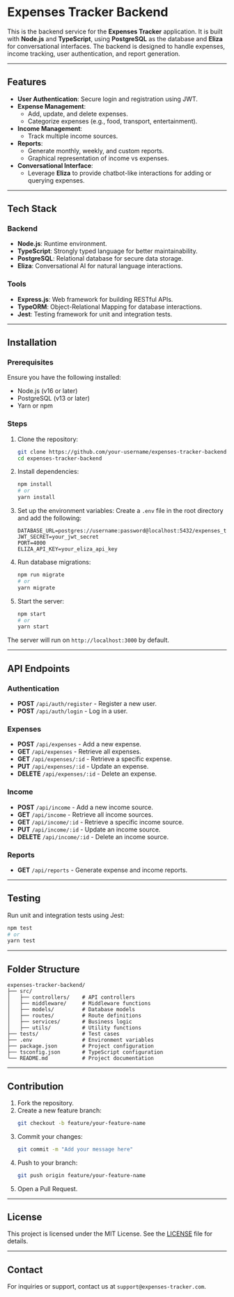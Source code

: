 # Expenses Tracker Backend

This is the backend service for the **Expenses Tracker** application. It is built with **Node.js** and **TypeScript**, using **PostgreSQL** as the database and **Eliza** for conversational interfaces. The backend is designed to handle expenses, income tracking, user authentication, and report generation.

---

## Features

- **User Authentication**: Secure login and registration using JWT.
- **Expense Management**:
  - Add, update, and delete expenses.
  - Categorize expenses (e.g., food, transport, entertainment).
- **Income Management**:
  - Track multiple income sources.
- **Reports**:
  - Generate monthly, weekly, and custom reports.
  - Graphical representation of income vs expenses.
- **Conversational Interface**:
  - Leverage **Eliza** to provide chatbot-like interactions for adding or querying expenses.

---

## Tech Stack

### Backend
- **Node.js**: Runtime environment.
- **TypeScript**: Strongly typed language for better maintainability.
- **PostgreSQL**: Relational database for secure data storage.
- **Eliza**: Conversational AI for natural language interactions.

### Tools
- **Express.js**: Web framework for building RESTful APIs.
- **TypeORM**: Object-Relational Mapping for database interactions.
- **Jest**: Testing framework for unit and integration tests.

---

## Installation

### Prerequisites
Ensure you have the following installed:
- Node.js (v16 or later)
- PostgreSQL (v13 or later)
- Yarn or npm

### Steps

1. Clone the repository:
   ```bash
   git clone https://github.com/your-username/expenses-tracker-backend.git
   cd expenses-tracker-backend
   ```

2. Install dependencies:
   ```bash
   npm install
   # or
   yarn install
   ```

3. Set up the environment variables:
   Create a `.env` file in the root directory and add the following:
   ```env
   DATABASE_URL=postgres://username:password@localhost:5432/expenses_tracker
   JWT_SECRET=your_jwt_secret
   PORT=4000
   ELIZA_API_KEY=your_eliza_api_key
   ```

4. Run database migrations:
   ```bash
   npm run migrate
   # or
   yarn migrate
   ```

5. Start the server:
   ```bash
   npm start
   # or
   yarn start
   ```

The server will run on `http://localhost:3000` by default.

---

## API Endpoints

### Authentication
- **POST** `/api/auth/register` - Register a new user.
- **POST** `/api/auth/login` - Log in a user.

### Expenses
- **POST** `/api/expenses` - Add a new expense.
- **GET** `/api/expenses` - Retrieve all expenses.
- **GET** `/api/expenses/:id` - Retrieve a specific expense.
- **PUT** `/api/expenses/:id` - Update an expense.
- **DELETE** `/api/expenses/:id` - Delete an expense.

### Income
- **POST** `/api/income` - Add a new income source.
- **GET** `/api/income` - Retrieve all income sources.
- **GET** `/api/income/:id` - Retrieve a specific income source.
- **PUT** `/api/income/:id` - Update an income source.
- **DELETE** `/api/income/:id` - Delete an income source.

### Reports
- **GET** `/api/reports` - Generate expense and income reports.

---

## Testing

Run unit and integration tests using Jest:
```bash
npm test
# or
yarn test
```

---

## Folder Structure

```
expenses-tracker-backend/
├── src/
│   ├── controllers/    # API controllers
│   ├── middleware/     # Middleware functions
│   ├── models/         # Database models
│   ├── routes/         # Route definitions
│   ├── services/       # Business logic
│   ├── utils/          # Utility functions
├── tests/              # Test cases
├── .env                # Environment variables
├── package.json        # Project configuration
├── tsconfig.json       # TypeScript configuration
└── README.md           # Project documentation
```

---

## Contribution

1. Fork the repository.
2. Create a new feature branch:
   ```bash
   git checkout -b feature/your-feature-name
   ```
3. Commit your changes:
   ```bash
   git commit -m "Add your message here"
   ```
4. Push to your branch:
   ```bash
   git push origin feature/your-feature-name
   ```
5. Open a Pull Request.

---

## License

This project is licensed under the MIT License. See the [LICENSE](LICENSE) file for details.

---

## Contact

For inquiries or support, contact us at `support@expenses-tracker.com`.


